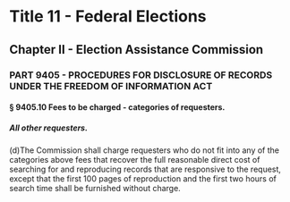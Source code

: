 
# Title 11 - Federal Elections
## Chapter II - Election Assistance Commission
### PART 9405 - PROCEDURES FOR DISCLOSURE OF RECORDS UNDER THE FREEDOM OF INFORMATION ACT
#### § 9405.10 Fees to be charged - categories of requesters.
##### All other requesters.

(d)The Commission shall charge requesters who do not fit into any of the categories above fees that recover the full reasonable direct cost of searching for and reproducing records that are responsive to the request, except that the first 100 pages of reproduction and the first two hours of search time shall be furnished without charge.
